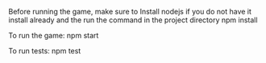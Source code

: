 Before running the game, make sure to
Install nodejs if you do not have it install already and the run the command in the project directory
    npm install

To run the game:
    npm start

To run tests:
    npm test